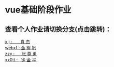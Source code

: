 # vue基础阶段作业
## 查看个人作业请切换分支(点击跳转)：
<a href="https://github.com/xx0tt-public/testPublic/tree/xj"  > x&nbsp;j&nbsp;:&nbsp; &nbsp;  &nbsp;&nbsp;&nbsp;肖&nbsp;杰  </a><br/>
<a href="https://github.com/xx0tt-public/testPublic/tree/webxf"> webxf&nbsp;:  金&nbsp;絮&nbsp;帆 </a><br/>
<a href="https://github.com/xx0tt-public/testPublic/tree/zzy"> zzy&nbsp;:&nbsp; &nbsp;  &nbsp;&nbsp;张&nbsp;尊&nbsp;勇</a><br/>
<a href="https://github.com/xx0tt-public/testPublic/tree/xx0tt"> xx0tt&nbsp;:&nbsp;  &nbsp;徐&nbsp;金&nbsp;平&nbsp; </a>

